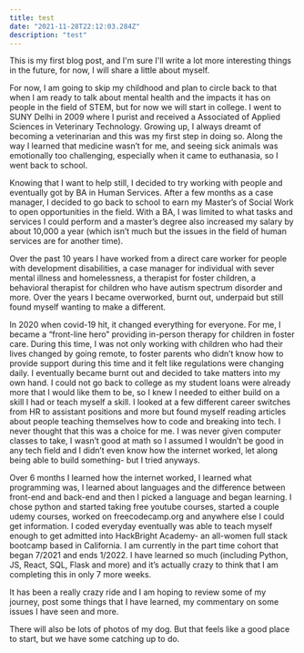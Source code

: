 ```yaml
---
title: test
date: "2021-11-28T22:12:03.284Z"
description: "test"
---
```


This is my first blog post, and 
I'm sure I'll write a lot more interesting things in the future, for now, I will share a little about myself. 

For now, I am going to skip my childhood and plan to circle back to that when I am ready to talk about mental health and the impacts it has on people in the field of STEM, but for now we will start in college. I went to SUNY Delhi in 2009 where I purist and received a Associated of Applied Sciences in Veterinary Technology.  Growing up, I always dreamt of becoming a veterinarian and this was my first step in doing so. Along the way I learned that medicine wasn’t for me, and seeing sick animals was emotionally too challenging, especially when it came to euthanasia, so I went back to school.

Knowing that I want to help still, I decided to try working with people and eventually got by BA in Human Services. After a few months as a case manager, I decided to go back to school to earn my Master’s of Social Work to open opportunities in the field. With a BA, I was limited to what tasks and services I could perform and a master’s degree also increased my salary by about 10,000 a year (which isn’t much but the issues in the field of human services are for another time). 

Over the past 10 years I have worked from a direct care worker for people with development disabilities, a case manager for individual with sever mental illness and homelessness, a therapist for foster children, a behavioral therapist for children who have autism spectrum disorder and more. Over the years I became overworked, burnt out, underpaid but still found myself wanting to make a different.

In 2020 when covid-19 hit, it changed everything for everyone. For me, I became a “front-line hero” providing in-person therapy for children in foster care. During this time, I was not only working with children who had their lives changed by going remote, to foster parents who didn’t know how to provide support during this time and it felt like regulations were changing daily. I eventually became burnt out and decided to take matters into my own hand.
I could not go back to college as my student loans were already more that I would like them to be, so I knew I needed to either build on a skill I had or teach myself a skill. I looked at a few different career switches from HR to assistant positions and more but found myself reading articles about people teaching themselves how to code and breaking into tech. I never thought that this was a choice for me. I was never given computer classes to take, I wasn’t good at math so I assumed I wouldn’t be good in any tech field and I didn’t even know how the internet worked, let along being able to build something- but I tried anyways.

Over 6 months I learned how the internet worked, I learned what programming was, I learned about languages and the difference between front-end and back-end and then I picked a language and began learning. I chose python and started taking free youtube courses, started a couple udemy courses, worked on freecodecamp.org and anywhere else I could get information. I coded everyday eventually was able to teach myself enough to get admitted into HackBright Academy- an all-women full stack bootcamp based in California. I am currently in the part time cohort that began 7/2021 and ends 1/2022.  I have learned so much (including Python, JS, React, SQL, Flask and more) and it’s actually crazy to think that I am completing this in only 7 more weeks. 

It has been a really crazy ride and I am hoping to review some of my journey, post some things that I have learned, my commentary on some issues I have seen and more. 

There will also be lots of photos of my dog. 
But that feels like a good place to start, but we have some catching up to do. 


